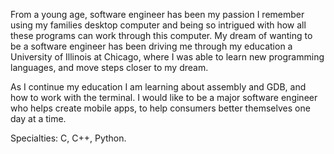 From a young age, software engineer has been my passion I remember using my families desktop computer and being so intrigued with how all these programs can work through this computer. 
My dream of wanting to be a software engineer has been driving me through my education a University of Illinois at Chicago, where I was able to learn new programming languages, and move steps closer to my dream.

As I continue my education I am learning about assembly and GDB, and how to work with the terminal. I would like to be a major software engineer who helps create mobile apps, to help consumers better themselves one day at a time.

Specialties: C, C++, Python.
